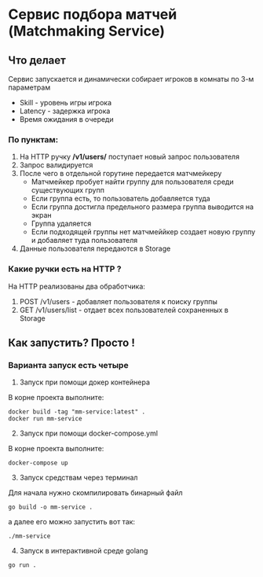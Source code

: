 # Сервис подбора матчей (Matchmaking Service)

## Что делает
Сервис запускается и динамически собирает игроков в комнаты по 3-м параметрам
 + Skill - уровень игры игрока 
 + Latency - задержка игрока 
 + Время ожидания в очереди

### По пунктам: 
1. На HTTP ручку **/v1/users/** поступает новый запрос пользователя 
2. Запрос валидируется 
3. После чего в отдельной горутине передается матчмейкеру  
    + Матчмейкер пробует найти группу для пользователя среди существующих групп 
    + Если группа есть, то пользователь добавляется туда 
    + Если группа достигла предельного размера группа выводится на экран
    + Группа удаляется
    + Если подходящей группы нет матчмеййкер создает новую группу и добавляет туда пользователя  
4. Данные пользователя передаются в Storage 

### Какие ручки есть на HTTP ?
На HTTP реализованы два обработчика:
1. POST /v1/users - добавляет пользователя к поиску группы 
2. GET /v1/users/list - отдает всех пользователей сохраненных в Storage
## Как запустить?  Просто ! 
### Варианта запуск есть четыре 
1. Запуск при помощи докер контейнера

В корне проекта выполните: 
```shell
docker build -tag "mm-service:latest" .
docker run mm-service 
```  

2. Запуск при помощи docker-compose.yml 

В корне проекта выполните: 
```shell
docker-compose up
```

3. Запуск средствам через терминал 

Для начала нужно скомпилировать бинарный файл 
```shell
go build -o mm-service .
```
а далее его можно запустить вот так: 
```shell
./mm-service
```

4. Запуск в интерактивной среде golang 
```shell
go run . 
```